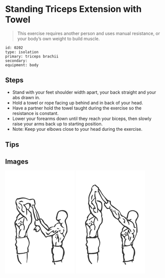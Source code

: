 # Standing Triceps Extension with Towel
> This exercise requires another person and uses manual resistance, or your body’s own weight to build muscle.

``` 
id: 0202 
type: isolation 
primary: triceps brachii 
secondary:  
equipment: body 
``` 

## Steps

 - Stand with your feet shoulder width apart, your back straight and your abs drawn in.
 - Hold a towel or rope facing up behind and in back of your head.
 - Have a partner hold the towel taught during the exercise so the resistance is constant.
 - Lower your forearms down until they reach your biceps, then slowly raise your arms back up to starting position.
 - Note: Keep your elbows close to your head during the exercise.

## Tips


## Images

<svg width="224" height="250pt" viewBox="0 0 168 250" xmlns="http://www.w3.org/2000/svg">
  <g fill="#FFF">
    <path d="M0 0h168v250H0V0m28.61 67.07c-4.02 3.97-4.87 10.57-2.29 15.55 2.12 3.61.19 8.18 2.43 11.73 1.85 2.85 3.53 5.89 6.18 8.1-2.61 2.86-5.16 5.82-7.28 9.07-1.41 1.7-.36 3.87.01 5.75-1.48 1.78-3.07 3.53-4.16 5.6-2.13 3.61-.61 7.96.1 11.76 1.79 4.12 3.03 8.55 1.89 13.05 1.58 4.02 2.03 8.73-.69 12.41.26.52.76 1.58 1.02 2.1-.45 1.2-.88 2.41-1.34 3.62.67 1.7 1.39 3.4 1.75 5.2.88 2.99-1.83 5.32-2.67 7.98.63 2.19 1.98 4.07 3.08 6.05-.24.75-.71 2.26-.95 3.01.85 2.59 2.13 5.18 1.97 7.97.06 1.65-.65 3.39.04 4.98 2.32.73 4.76 1.36 7.21.94 5.78-.85 11.78-1.01 17.22-3.38.16 5.79.58 11.59.28 17.39-.34 2.64-1.12 5.33-.24 7.96 1.65-8.9 3.01-17.94 1.57-26.98l2.52 1.24c1.01-3.73.07-7.53-.51-11.24 1.76-4.41 3.68-9.01 3.22-13.87-.49-3.3-1.78-6.4-2.64-9.6-.35-.37-1.04-1.11-1.39-1.48-2.1-5.01-2.19-10.5-1.57-15.83 1.46-3.79 4.01-7.12 4.75-11.18.7-3.44 4.01-5.36 5.57-8.33 1.53-2.42 1.34-5.41 1.68-8.15.64-4.34-1.59-8.42-1.22-12.75-.44-1.61-.82-3.24-1.15-4.88-2.22-2.1-4.45-4.2-6.45-6.53 2.1-2.4 3.56-5.25 4.04-8.42 1.49 1.45 3.26 2.54 5.19 3.3 1.15 4.91.88 10.04 2.34 14.89 1.45 5.11 2.12 10.61 5.04 15.17-2.88 4.41-4.32 12.21.92 15.5-1.49 2.33-3.27 4.45-5.21 6.42-.08.78-.25 2.32-.34 3.1 1.6-.17 3.2-.34 4.79-.52-.02 1.55-.64 3.95 1.45 4.45 4.7 1.58 8.32-3.1 10.07-6.85 1.11 3.8 2.96 7.44 5.23 10.68 2.52 2.68 4.92 5.46 6.95 8.55-.18.27-.54.82-.71 1.09 1.53-.73 2.93-.76 3.95.7.07-.33.21-.98.28-1.3 3.52-2.56 8.27-1.17 12.16-2.94-.27.37-.81 1.12-1.08 1.49 3.19 6.09-.51 13.12 2.53 19.27-1.32 2.14-.37 4.53.23 6.72-.77.79-1.55 1.59-2.33 2.38-.42 4.32-.6 8.72.88 12.88.37.35 1.1 1.05 1.46 1.4-.41 3.97-.16 7.99.89 11.84.82 2.28-.5 4.35-1.7 6.17.95 1.92 2.39 2.12 4.11.78-.17 2.49.9 4.73 2.16 6.8.74-.71 1.47-1.42 2.2-2.13-1.97-1.07-2.56-3.02-2.68-5.11 5.43.8 10.63-1.01 15.89-2.07.11.79.34 2.35.45 3.13 1.16-.23 2.33-.46 3.51-.66-.65-.18-1.93-.54-2.58-.72 1.04-2.58 1.46-5.72 4.06-7.27-.86-4.74 3.13-8.44 3.03-13.12.78-4.45-1.3-8.51-2.62-12.62-1.32-1.36-2.54-2.83-3.78-4.26 2.04-3.72 1.39-8.03 1.97-12.07 3.8-4.37 4.58-10.32 7.47-15.22 1.44-3.18 4-6.12 3.86-9.79-.05-5.37-.37-10.82-1.79-16.01-1.41-3.11-2.3-6.49-1.81-9.92 1.38-3.75 5.06-6.69 4.8-10.97.14-4.89-2.09-9.97-6.62-12.24-5.1-2.22-11.35-1.75-16.05 1.23-4.26 3.51-4.34 9.49-5.92 14.38-1.02 2.23-.08 4.53.43 6.75a46.81 46.81 0 0 1 7.73 6.39c-3.56-.88-6.18 1.64-8.37 3.99l-1.98.4c-1.03 1.81-2.05 3.63-3.09 5.44-4.44-1.12-8.55 1.09-12.22 3.31-.58-3.09-2.54-5.61-4.62-7.86-2.32-2.13-5.61-3.33-6.67-6.56-1.86-2.24-2.45-6.76-5.92-6.76.25-2.85-3.04-1.6-4.71-1.51-1.55-7.55-4.09-14.95-8.14-21.54-1.87-2.96-3.3-6.17-4.2-9.55.6-1.95 2.31-3.68 1.75-5.86-.6-3.75-.39-8.65-4.29-10.7-4.2-1.63-8.81 1.94-13.01-.14-4.38-1.9-9.05-3.37-13.87-3.28-4.55.25-8.87 2.05-13.45 2.11m.09 135.09c-.49 4.81.77 9.53 2.07 14.12.82 3.67 3.95 6.06 6.18 8.87.67 1.12 2.09.3 3.1.34-3.06-3.77-6.46-7.64-7.35-12.58-1.01-3.17-.91-6.63-1.94-9.74-.52-.25-1.55-.76-2.06-1.01z"/>
    <path d="M29 69.79c5.49.03 10.45-3.08 15.97-2.57 4.61-.1 8.71 2.16 12.97 3.52 3.39 1.08 6.65-1.59 9.99-.99 2.52 2.02 1.64 5.71 2.83 8.43.25 1.2 1.87 4.15-.52 4.01-1.98.45-6.76-.52-6.02 2.74 1.75-.3 3.47-.76 5.19-1.19.83 7.42 5.81 13.36 8.7 20.01 1.78 4.66 3.38 9.43 4.02 14.39-6.3-5.04-3.76-14.81-9.17-20.54.67 3.18 2.14 6.16 2.36 9.45.23 4.39 2.72 8.26 2.81 12.68-4.91-1.12-4.86-6.68-6-10.58-.6-3.79-2.54-7.25-2.82-11.09-.38-3.95-1.78-7.71-2.37-11.63-1.1.17-2.2.33-3.3.48-.62-1.35-1.22-2.7-1.82-4.06.25-.49.77-1.49 1.03-1.98-3.28-2.9-8.55-4.13-12.2-1.2-2.13 1.75-4.71 2.66-7.49 2.16 1.33 3.5 5.26 5.02 6.48 8.53 2.12 5.75.96 11.99 1.8 17.94 2.73-4.16 1.31-9.5 1.25-14.15l2.76 1.64c1.77 3.06 4.83 5.19 6.4 8.34-.02 2.42-1.36 4.96-.13 7.27 1.67 3.32.94 7.13.84 10.69-.05 5.33-6.02 7.89-6.91 12.96-1.23 5.7-5.95 9.99-6.59 15.86-.25 1.52-.29 3.09-.73 4.58-.99 1.81-2.95 3.01-3.42 5.13-5.63 1.18-11.4 1.33-17.12 1.02.23-.93.47-1.87.71-2.81-.27-2.02-.08-4.06.38-6.05-1.31-3.86-.8-7.94-.64-11.92-.75-3.33-3.01-6.39-2.28-10 2.98 2.09 5.15 5.01 7.4 7.81.46 1.48-.07 3.7 2.11 4.05-.01-2.51-.09-5.03-.78-7.46 1.6-1.11 3.08-2.38 4.53-3.68 1.39-.2 2.77-.41 4.16-.64.77 1.6 1.58 3.19 2.14 4.89-.25 2.65-.83 5.26-1.06 7.92.45.03 1.34.09 1.79.13.32-2.67 1.03-5.27 1.33-7.93-1.17-3.58-3.88-6.98-2.98-10.96 1.15-3.89 1.79-7.88 2.12-11.91 3.5 1.96 4.99 5.73 6.14 9.34 2.04-1.99-.16-5.08-.85-7.28-2.94-3.77-6.91-6.56-10.79-9.28-4.03-4.64-8.74-8.89-11.41-14.53-1.33-2.92-.1-6.14-.5-9.16-1.15-2.64-2.24-5.31-2.9-8.13.8-1.44 1.35-3.09 2.59-4.25m4.87 6.18c1.73 1.18 3.43-.91 5.25-.87 1.8.23 3.54.76 5.33 1.06-1.36-1.26-2.76-2.49-4.17-3.69-2.23.8-5.75.69-6.41 3.5m-1.9 1.08c.59 4.04 5.92 3.43 6.93 7.08 1.52 2.84 1.75 6.02.62 9.04-1.21 3.08 1.71 5.25 3.35 7.38.99.08 1.97.15 2.95.23.4-.7.81-1.39 1.21-2.08-1.73-.27-3.9-.24-4.87-2.01-2.08-2.26-.27-5.19-.22-7.78-.26-2.44-1.26-4.71-1.92-7.05-2.55-1.81-5.22-3.45-8.05-4.81m-.8 8.15c-.09 2.57 1.12 4.75 2.67 6.7 1.03-.25 2.05-.5 3.08-.76-2.33-1.28-4.62-3-4.85-5.88-.23-.01-.68-.04-.9-.06m7.09 55.93c-4.67 3.1-5.67 9.04-5.27 14.25-.26 1.71-1.46 3.92.46 5.1 1.8 1.65 4.03-.22 5.82-.94-1.94-.23-4.38.57-5.63-1.43 1.54-5.22 1.38-11.46 5.56-15.47-.23-.38-.71-1.13-.94-1.51z"/>
    <path d="M46.9 83.72c3.2-1.67 6.34-3.77 10.07-3.92 2.74 4.42 2.28 10.48-1.89 13.87-4.28-2.02-4.23-7.56-8.18-9.95zM128.92 101.86c1.35-3.12 5.19-3.71 8.16-4.16 5.27-.03 10.44 3.3 11.83 8.53 2.61 4.98-2.3 9.09-4.29 13.19-1.88 4.86 2.02 8.95 2.62 13.57.75 3.89 1.2 7.86 1.25 11.82-.85 5.13-3.98 9.6-4.52 14.84l-2.31-2.55c-.08-.61-.23-1.82-.31-2.43-.55-.33-1.66-.98-2.22-1.31 1.85-2.92 3.54-6.05 4.1-9.51-.49-1.27-1.66-2.08-2.52-3.08.15 2.79.09 5.59-.09 8.38-1.48.86-2.95 1.73-4.44 2.58-.65-.38-1.94-1.14-2.59-1.51-.1-1.62-.12-3.35-1.5-4.48.61-.32 1.84-.94 2.45-1.26-1.48-2.57-3.62.22-4.8 1.53 2.2.74 3.21 2.71 3.72 4.81.59 2.65 3.66 3.23 5.92 3.58.17 1.5.33 2.99.5 4.49.9.66 1.81 1.33 2.7 2.02-1.76 4.25-4.72 7.78-7.72 11.19-.08.78-.16 1.56-.23 2.34l2.5-.44c-.41 1.85-.85 3.69-1.26 5.55-3.9 2.07-8.25 2.49-12.58 1.91.09-3.15.8-6.21 1.3-9.29-3.97.87-2.69 6.27-3.08 9.23l-2.83.12c-.82-1.79-2.16-3.41-2.29-5.44-.38-3.69-1.93-7.24-1.64-10.99.13-2.48.35-4.96.59-7.43 4.07-2.25 7.14-5.8 11.05-8.25-.01.8-.02 2.4-.02 3.2.91-2.7 2.04-5.31 3.14-7.93-4.79 1.7-7.74 6.18-11.84 8.95-6.02 3.34-13.09 3.48-19.48 5.74-1.04-2.61-2.07-5.37-4.19-7.32-3.83-3.46-6.74-8.01-8.08-13.02-.6-2.44-2.09-4.49-3.49-6.52-3.23.11-6.39-.47-9.23-2.04.09-3.45.27-6.9.09-10.35 1.82.97 3.81 1.26 5.84 1.24.68-.79 1.07-3.02 2.47-1.92 2.6 2.06 2.19 6.06 4.25 8.6 5.38 6.81 11.45 13.09 18.21 18.53 3.18-2.02 6.61-3.57 9.91-5.38-2.82-.25-5.51.65-8.08 1.71 2.51-2.84 5.56-5.11 9.1-6.5l.41 1.58-.04-1.84c1.56.04 3.11.1 4.67.15 1.13-1.94 2.24-3.9 3.22-5.93 1.88-1.08 3.7-2.33 5.83-2.85 2.25.25 4.37 1.17 6.55 1.74-1.1.47-2.21.89-3.32 1.33 1.49 1.86 2.99 3.73 4.42 5.64 2.42 1.4 4.81 2.95 7.53 3.7-2.77-2.12-5.14-4.66-7.37-7.32.06-1.55.51-3.09.38-4.64 1.4-.51 2.78-1.07 4.12-1.72-1.54.05-3.07.28-4.56.64-1.43-.35-3.05-.26-4.29-1.13-.57-1.63-.98-3.31-1.47-4.96 1.15-.95 4.75-2.07 3-3.88-2.8 1.44-6.02 2.73-8.89.66 1.12-5.25 1.5-10.77 3.74-15.71m-3.82 38.6c1.85.34 3.7.65 5.56.96-.12-.37-.36-1.11-.49-1.48-1.4-.36-2.8-.74-4.2-1.09-.22.4-.65 1.21-.87 1.61m-8.34 6.86c.66-.69 1.98-2.08 2.64-2.77-2.6.05-5.46.4-7.36 2.36-2.44 2.45-5.49 4.1-8.17 6.24-.24-.38-.71-1.14-.94-1.51-2.41-.4-3.91-2.35-5.49-3.99 1.11 2.43 1.92 5.14 3.83 7.09 2.95 1.91 7.4-.65 6.96-4.3.67.18 2.01.53 2.68.7l-.95-.74c1.51-1.06 3.01-2.13 4.52-3.18.78 1.04.69 3.51 2.48 3.15 3.47-.24 7.47-2.89 7.09-6.79-2.7.94-4.27 6.35-7.29 3.74m4.75 10.46c1.09-.58 2.16-1.18 3.24-1.79l-.52-.74 2.41-.8c-.46 2.37-.75 4.78-.94 7.19-.88 1.71-1.66 3.47-2.17 5.33 1.72-1.04 2.86-2.67 3.94-4.31 2.61 3.37-1.74 9.25 2.86 11.21-.35-4.19 1.31-8.65-.59-12.6-1.4-3.02-1.64-6.4-2.25-9.63l-.26 3.07c-.64-.69-1.28-1.37-1.91-2.06-1.51 1.52-3 3.11-3.81 5.13m.02 2.44c-.05.45-.14 1.34-.18 1.79 2.81 2.63 3.19-4.73.18-1.79m10.98 7.4c2.78-.89 2.11-4.4 2.83-6.65a15.881 15.881 0 0 0-2.83 6.65zM29.43 119.06c-1.47-5.64 2.91-10.84 7.3-13.83 1.63 2.28 3.96 3.85 6.19 5.48-3.68 2.6-7.96 4.54-11.67 7.24.19.79.4 1.57.63 2.36 3.49-2.75 7.21-5.2 11.14-7.28 1.05-.92 2.33-.8 3.51-.19-2.12 3.08-2.77 6.76-3.12 10.41-.64.33-1.92.99-2.57 1.32-1.59-.81-2.65-2.07-2.7-3.94-.69.89-2.28 1.61-1.51 2.94 1.26 2.06 4.09 2.27 6.14 1.38-.13 1.77-.27 3.53-.42 5.3-1.36-.33-2.72-.67-4.07-1.02.35-.7 1.05-2.12 1.41-2.82-1.06.74-3.71.51-3.27 2.46.37.65 1.12 1.94 1.5 2.58-.7-.13-2.1-.4-2.8-.53l1.52.81c-1.1.87-2.21 1.73-3.31 2.6a35.292 35.292 0 0 0-5.09-4.45l.48-2.92c-.94.19-2.82.56-3.76.75.25-3.45 1.83-6.46 4.47-8.65m.45 10.67c2.5-.7 6.04-1.56 6.09-4.78a59.546 59.546 0 0 0-6.09 4.78z"/>
    <path d="M84.11 118.21c1.06.06 3.19.17 4.26.23 2.24 5.64 6.11 10.57 10.82 14.37 2.67 2.14 4.57 5.01 5.92 8.12l-2 1.06 1.08 1.58c-.97-1-1.92-2.03-2.8-3.12-5.63-3.3-9.39-8.7-13.89-13.25-.5-3.2-1.08-6.53-3.39-8.99zM76.58 134.05c4.5-.62 7.18 3.54 7.63 7.51-.83-.23-2.47-.69-3.29-.92l2.03.88c-1.41 2.6-4.06 3.92-6.33 5.62-.38-2.59-.76-5.17-1.34-7.71-1.42.72-2.83 1.47-4.24 2.21 1.95-2.46 3.92-4.9 5.54-7.59zM48.79 159.97c2-3.34.52-7.78 3.36-10.66.13 2.88.35 5.78-.05 8.65-1.06.73-2.2 1.35-3.31 2.01zM28.83 162.71c7.96 1.52 16.23.38 23.71-2.62 0 .61-.01 1.84-.01 2.46 3.7 4.67 5.56 11.08 4.21 16.96-.75 3.57-3.93 6.56-2.97 10.42.2 2.48 1.52 6.29-1.91 7.13-6.9 1.78-14.26 3.14-21.38 2.27.1-4.84-2-9.72-.69-14.49-1-2.15-2.3-4.14-3.75-6.02 1.01-2.5 3-4.94 2.3-7.79-.26-1.87-1-3.61-1.67-5.35.72-1 1.45-1.98 2.16-2.97zM117.2 182.9c5.37 1.1 11.19 2.16 16.45.02-.17.78-.52 2.33-.7 3.11.39-.24 1.17-.71 1.56-.94 2.63 1.98 5.2 4.49 5.79 7.88.67 5.37-.64 10.71-1.81 15.92-.28 2.43-.74 5.18-2.89 6.71-6.4 2.23-13.06 3.34-19.84 3.09 1.08-.4 2.16-.8 3.25-1.18-.25-1.92-.78-3.78-1.38-5.61-1.12-3.32-.2-6.84.82-10.05-.42-.31-1.27-.92-1.7-1.23-1.85-4.29-2.45-9.8.84-13.57-.12-1.38-.25-2.77-.39-4.15z"/>
  </g>
  <g fill="#333">
    <path d="M28.61 67.07c4.58-.06 8.9-1.86 13.45-2.11 4.82-.09 9.49 1.38 13.87 3.28 4.2 2.08 8.81-1.49 13.01.14 3.9 2.05 3.69 6.95 4.29 10.7.56 2.18-1.15 3.91-1.75 5.86.9 3.38 2.33 6.59 4.2 9.55 4.05 6.59 6.59 13.99 8.14 21.54 1.67-.09 4.96-1.34 4.71 1.51 3.47 0 4.06 4.52 5.92 6.76 1.06 3.23 4.35 4.43 6.67 6.56 2.08 2.25 4.04 4.77 4.62 7.86 3.67-2.22 7.78-4.43 12.22-3.31 1.04-1.81 2.06-3.63 3.09-5.44l1.98-.4c2.19-2.35 4.81-4.87 8.37-3.99a46.81 46.81 0 0 0-7.73-6.39c-.51-2.22-1.45-4.52-.43-6.75 1.58-4.89 1.66-10.87 5.92-14.38 4.7-2.98 10.95-3.45 16.05-1.23 4.53 2.27 6.76 7.35 6.62 12.24.26 4.28-3.42 7.22-4.8 10.97-.49 3.43.4 6.81 1.81 9.92 1.42 5.19 1.74 10.64 1.79 16.01.14 3.67-2.42 6.61-3.86 9.79-2.89 4.9-3.67 10.85-7.47 15.22-.58 4.04.07 8.35-1.97 12.07 1.24 1.43 2.46 2.9 3.78 4.26 1.32 4.11 3.4 8.17 2.62 12.62.1 4.68-3.89 8.38-3.03 13.12-2.6 1.55-3.02 4.69-4.06 7.27.65.18 1.93.54 2.58.72-1.18.2-2.35.43-3.51.66-.11-.78-.34-2.34-.45-3.13-5.26 1.06-10.46 2.87-15.89 2.07.12 2.09.71 4.04 2.68 5.11-.73.71-1.46 1.42-2.2 2.13-1.26-2.07-2.33-4.31-2.16-6.8-1.72 1.34-3.16 1.14-4.11-.78 1.2-1.82 2.52-3.89 1.7-6.17-1.05-3.85-1.3-7.87-.89-11.84-.36-.35-1.09-1.05-1.46-1.4-1.48-4.16-1.3-8.56-.88-12.88.78-.79 1.56-1.59 2.33-2.38-.6-2.19-1.55-4.58-.23-6.72-3.04-6.15.66-13.18-2.53-19.27.27-.37.81-1.12 1.08-1.49-3.89 1.77-8.64.38-12.16 2.94-.07.32-.21.97-.28 1.3-1.02-1.46-2.42-1.43-3.95-.7.17-.27.53-.82.71-1.09-2.03-3.09-4.43-5.87-6.95-8.55-2.27-3.24-4.12-6.88-5.23-10.68-1.75 3.75-5.37 8.43-10.07 6.85-2.09-.5-1.47-2.9-1.45-4.45-1.59.18-3.19.35-4.79.52.09-.78.26-2.32.34-3.1 1.94-1.97 3.72-4.09 5.21-6.42-5.24-3.29-3.8-11.09-.92-15.5-2.92-4.56-3.59-10.06-5.04-15.17-1.46-4.85-1.19-9.98-2.34-14.89-1.93-.76-3.7-1.85-5.19-3.3-.48 3.17-1.94 6.02-4.04 8.42 2 2.33 4.23 4.43 6.45 6.53.33 1.64.71 3.27 1.15 4.88-.37 4.33 1.86 8.41 1.22 12.75-.34 2.74-.15 5.73-1.68 8.15-1.56 2.97-4.87 4.89-5.57 8.33-.74 4.06-3.29 7.39-4.75 11.18-.62 5.33-.53 10.82 1.57 15.83.35.37 1.04 1.11 1.39 1.48.86 3.2 2.15 6.3 2.64 9.6.46 4.86-1.46 9.46-3.22 13.87.58 3.71 1.52 7.51.51 11.24l-2.52-1.24c1.44 9.04.08 18.08-1.57 26.98-.88-2.63-.1-5.32.24-7.96.3-5.8-.12-11.6-.28-17.39-5.44 2.37-11.44 2.53-17.22 3.38-2.45.42-4.89-.21-7.21-.94-.69-1.59.02-3.33-.04-4.98.16-2.79-1.12-5.38-1.97-7.97.24-.75.71-2.26.95-3.01-1.1-1.98-2.45-3.86-3.08-6.05.84-2.66 3.55-4.99 2.67-7.98-.36-1.8-1.08-3.5-1.75-5.2.46-1.21.89-2.42 1.34-3.62-.26-.52-.76-1.58-1.02-2.1 2.72-3.68 2.27-8.39.69-12.41 1.14-4.5-.1-8.93-1.89-13.05-.71-3.8-2.23-8.15-.1-11.76 1.09-2.07 2.68-3.82 4.16-5.6-.37-1.88-1.42-4.05-.01-5.75 2.12-3.25 4.67-6.21 7.28-9.07-2.65-2.21-4.33-5.25-6.18-8.1-2.24-3.55-.31-8.12-2.43-11.73-2.58-4.98-1.73-11.58 2.29-15.55m.39 2.72c-1.24 1.16-1.79 2.81-2.59 4.25.66 2.82 1.75 5.49 2.9 8.13.4 3.02-.83 6.24.5 9.16 2.67 5.64 7.38 9.89 11.41 14.53 3.88 2.72 7.85 5.51 10.79 9.28.69 2.2 2.89 5.29.85 7.28-1.15-3.61-2.64-7.38-6.14-9.34-.33 4.03-.97 8.02-2.12 11.91-.9 3.98 1.81 7.38 2.98 10.96-.3 2.66-1.01 5.26-1.33 7.93-.45-.04-1.34-.1-1.79-.13.23-2.66.81-5.27 1.06-7.92-.56-1.7-1.37-3.29-2.14-4.89-1.39.23-2.77.44-4.16.64-1.45 1.3-2.93 2.57-4.53 3.68.69 2.43.77 4.95.78 7.46-2.18-.35-1.65-2.57-2.11-4.05-2.25-2.8-4.42-5.72-7.4-7.81-.73 3.61 1.53 6.67 2.28 10-.16 3.98-.67 8.06.64 11.92-.46 1.99-.65 4.03-.38 6.05-.24.94-.48 1.88-.71 2.81 5.72.31 11.49.16 17.12-1.02.47-2.12 2.43-3.32 3.42-5.13.44-1.49.48-3.06.73-4.58.64-5.87 5.36-10.16 6.59-15.86.89-5.07 6.86-7.63 6.91-12.96.1-3.56.83-7.37-.84-10.69-1.23-2.31.11-4.85.13-7.27-1.57-3.15-4.63-5.28-6.4-8.34l-2.76-1.64c.06 4.65 1.48 9.99-1.25 14.15-.84-5.95.32-12.19-1.8-17.94-1.22-3.51-5.15-5.03-6.48-8.53 2.78.5 5.36-.41 7.49-2.16 3.65-2.93 8.92-1.7 12.2 1.2-.26.49-.78 1.49-1.03 1.98.6 1.36 1.2 2.71 1.82 4.06 1.1-.15 2.2-.31 3.3-.48.59 3.92 1.99 7.68 2.37 11.63.28 3.84 2.22 7.3 2.82 11.09 1.14 3.9 1.09 9.46 6 10.58-.09-4.42-2.58-8.29-2.81-12.68-.22-3.29-1.69-6.27-2.36-9.45 5.41 5.73 2.87 15.5 9.17 20.54-.64-4.96-2.24-9.73-4.02-14.39-2.89-6.65-7.87-12.59-8.7-20.01-1.72.43-3.44.89-5.19 1.19-.74-3.26 4.04-2.29 6.02-2.74 2.39.14.77-2.81.52-4.01-1.19-2.72-.31-6.41-2.83-8.43-3.34-.6-6.6 2.07-9.99.99-4.26-1.36-8.36-3.62-12.97-3.52-5.52-.51-10.48 2.6-15.97 2.57m17.9 13.93c3.95 2.39 3.9 7.93 8.18 9.95 4.17-3.39 4.63-9.45 1.89-13.87-3.73.15-6.87 2.25-10.07 3.92m82.02 18.14c-2.24 4.94-2.62 10.46-3.74 15.71 2.87 2.07 6.09.78 8.89-.66 1.75 1.81-1.85 2.93-3 3.88.49 1.65.9 3.33 1.47 4.96 1.24.87 2.86.78 4.29 1.13 1.49-.36 3.02-.59 4.56-.64-1.34.65-2.72 1.21-4.12 1.72.13 1.55-.32 3.09-.38 4.64 2.23 2.66 4.6 5.2 7.37 7.32-2.72-.75-5.11-2.3-7.53-3.7-1.43-1.91-2.93-3.78-4.42-5.64 1.11-.44 2.22-.86 3.32-1.33-2.18-.57-4.3-1.49-6.55-1.74-2.13.52-3.95 1.77-5.83 2.85-.98 2.03-2.09 3.99-3.22 5.93-1.56-.05-3.11-.11-4.67-.15l.04 1.84-.41-1.58c-3.54 1.39-6.59 3.66-9.1 6.5 2.57-1.06 5.26-1.96 8.08-1.71-3.3 1.81-6.73 3.36-9.91 5.38-6.76-5.44-12.83-11.72-18.21-18.53-2.06-2.54-1.65-6.54-4.25-8.6-1.4-1.1-1.79 1.13-2.47 1.92-2.03.02-4.02-.27-5.84-1.24.18 3.45 0 6.9-.09 10.35 2.84 1.57 6 2.15 9.23 2.04 1.4 2.03 2.89 4.08 3.49 6.52 1.34 5.01 4.25 9.56 8.08 13.02 2.12 1.95 3.15 4.71 4.19 7.32 6.39-2.26 13.46-2.4 19.48-5.74 4.1-2.77 7.05-7.25 11.84-8.95-1.1 2.62-2.23 5.23-3.14 7.93 0-.8.01-2.4.02-3.2-3.91 2.45-6.98 6-11.05 8.25-.24 2.47-.46 4.95-.59 7.43-.29 3.75 1.26 7.3 1.64 10.99.13 2.03 1.47 3.65 2.29 5.44l2.83-.12c.39-2.96-.89-8.36 3.08-9.23-.5 3.08-1.21 6.14-1.3 9.29 4.33.58 8.68.16 12.58-1.91.41-1.86.85-3.7 1.26-5.55l-2.5.44c.07-.78.15-1.56.23-2.34 3-3.41 5.96-6.94 7.72-11.19-.89-.69-1.8-1.36-2.7-2.02-.17-1.5-.33-2.99-.5-4.49-2.26-.35-5.33-.93-5.92-3.58-.51-2.1-1.52-4.07-3.72-4.81 1.18-1.31 3.32-4.1 4.8-1.53-.61.32-1.84.94-2.45 1.26 1.38 1.13 1.4 2.86 1.5 4.48.65.37 1.94 1.13 2.59 1.51 1.49-.85 2.96-1.72 4.44-2.58.18-2.79.24-5.59.09-8.38.86 1 2.03 1.81 2.52 3.08-.56 3.46-2.25 6.59-4.1 9.51.56.33 1.67.98 2.22 1.31.08.61.23 1.82.31 2.43l2.31 2.55c.54-5.24 3.67-9.71 4.52-14.84-.05-3.96-.5-7.93-1.25-11.82-.6-4.62-4.5-8.71-2.62-13.57 1.99-4.1 6.9-8.21 4.29-13.19-1.39-5.23-6.56-8.56-11.83-8.53-2.97.45-6.81 1.04-8.16 4.16m-99.49 17.2c-2.64 2.19-4.22 5.2-4.47 8.65.94-.19 2.82-.56 3.76-.75l-.48 2.92c1.83 1.32 3.54 2.8 5.09 4.45 1.1-.87 2.21-1.73 3.31-2.6l-1.52-.81c.7.13 2.1.4 2.8.53-.38-.64-1.13-1.93-1.5-2.58-.44-1.95 2.21-1.72 3.27-2.46-.36.7-1.06 2.12-1.41 2.82 1.35.35 2.71.69 4.07 1.02.15-1.77.29-3.53.42-5.3-2.05.89-4.88.68-6.14-1.38-.77-1.33.82-2.05 1.51-2.94.05 1.87 1.11 3.13 2.7 3.94.65-.33 1.93-.99 2.57-1.32.35-3.65 1-7.33 3.12-10.41-1.18-.61-2.46-.73-3.51.19a73.798 73.798 0 0 0-11.14 7.28c-.23-.79-.44-1.57-.63-2.36 3.71-2.7 7.99-4.64 11.67-7.24-2.23-1.63-4.56-3.2-6.19-5.48-4.39 2.99-8.77 8.19-7.3 13.83m54.68-.85c2.31 2.46 2.89 5.79 3.39 8.99 4.5 4.55 8.26 9.95 13.89 13.25.88 1.09 1.83 2.12 2.8 3.12l-1.08-1.58 2-1.06c-1.35-3.11-3.25-5.98-5.92-8.12-4.71-3.8-8.58-8.73-10.82-14.37-1.07-.06-3.2-.17-4.26-.23m-7.53 15.84c-1.62 2.69-3.59 5.13-5.54 7.59 1.41-.74 2.82-1.49 4.24-2.21.58 2.54.96 5.12 1.34 7.71 2.27-1.7 4.92-3.02 6.33-5.62l-2.03-.88c.82.23 2.46.69 3.29.92-.45-3.97-3.13-8.13-7.63-7.51m-27.79 25.92c1.11-.66 2.25-1.28 3.31-2.01.4-2.87.18-5.77.05-8.65-2.84 2.88-1.36 7.32-3.36 10.66m-19.96 2.74c-.71.99-1.44 1.97-2.16 2.97.67 1.74 1.41 3.48 1.67 5.35.7 2.85-1.29 5.29-2.3 7.79 1.45 1.88 2.75 3.87 3.75 6.02-1.31 4.77.79 9.65.69 14.49 7.12.87 14.48-.49 21.38-2.27 3.43-.84 2.11-4.65 1.91-7.13-.96-3.86 2.22-6.85 2.97-10.42 1.35-5.88-.51-12.29-4.21-16.96 0-.62.01-1.85.01-2.46-7.48 3-15.75 4.14-23.71 2.62m88.37 20.19c.14 1.38.27 2.77.39 4.15-3.29 3.77-2.69 9.28-.84 13.57.43.31 1.28.92 1.7 1.23-1.02 3.21-1.94 6.73-.82 10.05.6 1.83 1.13 3.69 1.38 5.61-1.09.38-2.17.78-3.25 1.18 6.78.25 13.44-.86 19.84-3.09 2.15-1.53 2.61-4.28 2.89-6.71 1.17-5.21 2.48-10.55 1.81-15.92-.59-3.39-3.16-5.9-5.79-7.88-.39.23-1.17.7-1.56.94.18-.78.53-2.33.7-3.11-5.26 2.14-11.08 1.08-16.45-.02z"/>
    <path d="M33.87 75.97c.66-2.81 4.18-2.7 6.41-3.5 1.41 1.2 2.81 2.43 4.17 3.69-1.79-.3-3.53-.83-5.33-1.06-1.82-.04-3.52 2.05-5.25.87zM31.97 77.05c2.83 1.36 5.5 3 8.05 4.81.66 2.34 1.66 4.61 1.92 7.05-.05 2.59-1.86 5.52.22 7.78.97 1.77 3.14 1.74 4.87 2.01-.4.69-.81 1.38-1.21 2.08-.98-.08-1.96-.15-2.95-.23-1.64-2.13-4.56-4.3-3.35-7.38 1.13-3.02.9-6.2-.62-9.04-1.01-3.65-6.34-3.04-6.93-7.08zM31.17 85.2c.22.02.67.05.9.06.23 2.88 2.52 4.6 4.85 5.88-1.03.26-2.05.51-3.08.76-1.55-1.95-2.76-4.13-2.67-6.7zM29.88 129.73c1.93-1.73 3.96-3.32 6.09-4.78-.05 3.22-3.59 4.08-6.09 4.78zM125.1 140.46c.22-.4.65-1.21.87-1.61 1.4.35 2.8.73 4.2 1.09.13.37.37 1.11.49 1.48-1.86-.31-3.71-.62-5.56-.96zM38.26 141.13c.23.38.71 1.13.94 1.51-4.18 4.01-4.02 10.25-5.56 15.47 1.25 2 3.69 1.2 5.63 1.43-1.79.72-4.02 2.59-5.82.94-1.92-1.18-.72-3.39-.46-5.1-.4-5.21.6-11.15 5.27-14.25zM116.76 147.32c3.02 2.61 4.59-2.8 7.29-3.74.38 3.9-3.62 6.55-7.09 6.79-1.79.36-1.7-2.11-2.48-3.15-1.51 1.05-3.01 2.12-4.52 3.18l.95.74c-.67-.17-2.01-.52-2.68-.7.44 3.65-4.01 6.21-6.96 4.3-1.91-1.95-2.72-4.66-3.83-7.09 1.58 1.64 3.08 3.59 5.49 3.99.23.37.7 1.13.94 1.51 2.68-2.14 5.73-3.79 8.17-6.24 1.9-1.96 4.76-2.31 7.36-2.36-.66.69-1.98 2.08-2.64 2.77zM121.51 157.78c.81-2.02 2.3-3.61 3.81-5.13.63.69 1.27 1.37 1.91 2.06l.26-3.07c.61 3.23.85 6.61 2.25 9.63 1.9 3.95.24 8.41.59 12.6-4.6-1.96-.25-7.84-2.86-11.21-1.08 1.64-2.22 3.27-3.94 4.31.51-1.86 1.29-3.62 2.17-5.33.19-2.41.48-4.82.94-7.19l-2.41.8.52.74c-1.08.61-2.15 1.21-3.24 1.79z"/>
    <path d="M121.53 160.22c3.01-2.94 2.63 4.42-.18 1.79.04-.45.13-1.34.18-1.79zM132.51 167.62c.42-2.42 1.39-4.67 2.83-6.65-.72 2.25-.05 5.76-2.83 6.65zM28.7 202.16c.51.25 1.54.76 2.06 1.01 1.03 3.11.93 6.57 1.94 9.74.89 4.94 4.29 8.81 7.35 12.58-1.01-.04-2.43.78-3.1-.34-2.23-2.81-5.36-5.2-6.18-8.87-1.3-4.59-2.56-9.31-2.07-14.12z"/>
  </g>
</svg>

<svg width="224" height="250pt" viewBox="0 0 168 250" xmlns="http://www.w3.org/2000/svg">
  <g fill="#FFF">
    <path d="M0 0h168v250H0V0m41.68 35.7c-1.45 1.57-2.37 3.56-3.41 5.41-1.54 2.25-.04 5.21-1.61 7.44-3.25 6.67-6.83 13.82-5.95 21.47.44 3.52-.91 6.9-.97 10.4 2.63 3.41 1.54 7.82 2.59 11.72.61 3.57 2.68 6.79 2.49 10.49-2.72 2.93-5.36 6.01-7.47 9.42-1.12 1.62.05 3.49.39 5.14-1.36 1.63-2.83 3.21-3.89 5.07-3.12 5.11-.31 11.29 1.31 16.48 1.48 3.29.66 6.86.74 10.3 1.17 3.07 1.35 6.53-.24 9.5-2.05 5.04.06 10.34.71 15.45-1.04 1.56-2.17 3.11-2.78 4.92.46 2.26 2.03 4.1 3.08 6.12-.25.76-.74 2.28-.99 3.04 1.66 3.85 2.81 8.08 1.44 12.22l2.36 1.48c-2.18 4.7.23 9.75 1.29 14.42.67 3.79 4.06 6.01 6.16 8.97.64 1.28 2.02.43 2.97.11-2.33-2.51-4.29-5.39-5.99-8.35-1.87-4.7-2.2-9.82-2.49-14.82 6.74-.22 13.56-.23 20.14-1.87-.07 2.31.46 4.55 1.15 6.74.1 3.05-.5 6.08-.44 9.14.11 2.47-1.46 5.11.11 7.39-.16-2.7.81-5.15 1.84-7.58.68-6.3.17-12.62-.38-18.91.6.27 1.8.8 2.4 1.07 1.89-4.7-2.01-9.71.64-14.21 1.49-3.45 2.34-7.2 2.05-10.96-.43-3.25-1.88-6.25-2.57-9.44-.41-.38-1.24-1.13-1.65-1.5-.15-5.31-1.59-10.55-1.21-15.88.97-3.55 3.69-6.39 4.32-10.07.51-4.91 5.92-7.18 6.91-11.91.61-4.14 1.54-8.81-1.43-12.32 1.58-4.34-.15-8.55-1.37-12.65 3.09-6.78 2.74-14.38 1.54-21.56-1.7-2.92-4.91-4.99-8.3-5.3-1.92-.48-4.25-.7-5.48 1.17 3.97.35 7.44 2.25 10.82 4.19 2.15 4.49 1.82 9.61.93 14.36-.66 1.35-1.28 2.72-1.89 4.1-2.43-1.19-4.34-3.24-5.77-5.49-1.05-4.56-1.32-9.45-3.96-13.47-2.79-3.7 0-8.42-1.59-12.45-1.29-3.54-.95-7.37-1.12-11.06l-1.24.8c-.82 3.87-1.58 8.49.82 11.95-.57-.06-1.7-.16-2.27-.22-1.19 3.91-5.26 5.46-7.21 8.83.01 1.93.38 3.83.64 5.73 3.94 1.25 6.27 5.02 7.61 8.7l-3 .04c-1.49 4.14-.41 8.53 2.26 11.88 1.77.35 3.55.65 5.33.96-.2-.6-.59-1.79-.79-2.38-3.98.24-7.14-4.44-4.93-7.92 1.52 1.34 2.79 1.31 3.81-.1-1.46-6.11-5.62-10.83-9.28-15.7 1.12-1.6 2.22-3.24 3.72-4.52 1.03-1.04 2.76-2.09 1.98-3.9l2.77.03c-.6 3.59-1.39 7.65.7 10.93 2.54 3.95 3 8.69 3.85 13.19.74 3.41-.57 6.87.19 10.28 3-1.25.87-5.69 1.66-8.19 2.31 3.09 5.36 5.59 7.33 8.91 1.44 2.48.32 5.35.41 8.01 2.07 3.4 1.12 7.45 1.1 11.19.06 4.97-5.33 7.42-6.59 11.88-.96 3.94-2.85 7.56-5 10.97-1.83 2.97-2.01 6.53-2.43 9.9-1.62 4.23-6.71 6.93-11.13 5.8l.26-1.28c-2.44.93-3.67-1.35-5.45-2.43-.01 1.54.52 2.89 1.58 4.03-2.07-.13-4.15-.19-6.23-.2 1.5-1.96.44-4.45 1.03-6.68.46-2.06-.62-4.05-.62-6.11-.05-3 .44-6.13-.96-8.93-.69-2.62-3.06-5.65-.8-8.11 1.26 1.06 2.5 2.14 3.72 3.25 1.01 1.69 2.28 3.22 3.61 4.67.02 1.57-.22 3.41 1.87 3.74-.17-2.47.4-5.19-.96-7.41 1.87-.85 3.33-2.27 4.72-3.74 1.45.09 2.85-.15 4.19-.71.8 1.66 1.67 3.3 2.22 5.06-.32 2.64-1.02 5.22-1.1 7.89.46.03 1.39.07 1.85.1-.05-2.86 1.26-5.58 1.18-8.4-1.15-2.29-2.49-4.53-2.9-7.1-.75-2.62.51-5.16 1.01-7.69.35-1.42.5-3.11 1.83-4-.34-1-.79-2.78.9-2.66 2.24 2.03 3.12 4.97 4.28 7.66.35.12 1.04.37 1.38.5-.83-3.47-1.21-7.63-4.57-9.66-3.01-3.33-7.2-5.44-9.56-9.35-2.45-3.07-3.06-7.14-5.55-10.19-.4-2.19-.02-4.45-.07-6.67 1.98 2.14 3.27 6.26 6.47 6.45-.92-3.55-4.16-5.69-5.64-8.94-3.46-2.51-3.74-7.05-2.08-10.69-2.05-9.72 3.12-18.59 7.3-26.96-.8-2.1-1.7-4.87.16-6.71 1.65-1.25 3.27-2.55 4.71-4.04 3.41 1.89 6.36 4.5 8.8 7.53-.68 2.71-.38 5.5-.11 8.24-2.51-.09-4.93-.73-6.95-2.26-1.65 1.38-1.58 3.32-.96 5.24 1.02-.87 2.04-1.74 3.07-2.61 1.9.05 3.8.01 5.7-.13 1.2 4.6 4.11 8.43 5.96 12.76 2.35 5.17 6.17 9.4 10.39 13.12-3.77-.32-2.57 4.04-2.68 6.41 1.4 2.4 3.42 4.34 5.3 6.36l-1.48.03c1.67.3 2.73 1.62 3.86 2.75 1.88-.6 3.82-.99 5.81-1.01.35 3.45 3.2 5.75 4.49 8.8 2.08 3.71 2.81 8.1 5.57 11.42 2.3 2.9 5.79 4.35 8.95 6.08 3.03 1.49 2.99 5.49 5.68 7.33 3.51 2.81 5.89 6.93 10.03 8.94-1.76 2.19-3.61 4.33-4.94 6.82-.48 1.53.36 3.1.02 4.65-1.66 2.48-4.15 4.96-3.61 8.22-.03 3.96.3 8.15 3.09 11.25-.89 3.21.19 6.37 1.56 9.25-.32 2.03-.76 4.06-1.75 5.88l.9 2.19c-.28.59-.83 1.76-1.11 2.35 2.66 5.02-.38 10.92 2.2 16.07.38.25 1.12.76 1.49 1.01-1.2 5.34 1.12 10.5.9 15.78-.47.56-1.41 1.67-1.88 2.23.93 2.15 2.4 2.57 4.28.89-.41 2.51.74 4.74 2.06 6.76.59-.46 1.76-1.37 2.34-1.83-2.04-1.08-2.88-3.02-2.67-5.3 5.41.95 10.52-1.15 15.78-1.97.11.75.32 2.24.43 2.98 1.12-.04 2.23-.26 3.28-.66l-2.72-.76c.68-1.67 2.34-2.02 3.94-2.25.48-1.8-.07-3.47-1.15-4.91-.2.83-.61 2.51-.81 3.34.07-.8.22-2.41.29-3.21-2.64 3.16-6.71 3.44-10.38 4.49-3.88 1.49-8.1.57-12.13 1.04.69-.28 2.07-.83 2.76-1.1.36-3.36-2.2-6.19-1.66-9.58-.37-2.59 2.62-5.72-.32-7.52-1.66-4.2-4.54-11.1.43-13.96-1.49-.44-2.97-.9-4.43-1.41 1.26-2.41 3.98-1.68 6.18-1.8 5.08.05 10.12-1.21 14.78-3.16.12 1.58 1.16 2.76 2.11 3.94-.14.67-.28 1.35-.42 2.03 4.13 2.25 5.66 7.39 4.93 11.83-.02 4.95-2.19 9.56-2.31 14.49.69.33 2.08 1 2.77 1.33.14-1.83-.83-3.94.24-5.62 4.83-7.92 2.92-18.9-3.81-25.09.96-2.91 1.13-5.96 1.26-8.99.07-3.62 3.42-5.82 4.29-9.16 1.33-4.83 4.55-9.01 4.96-14.09.34-.41 1.03-1.21 1.37-1.61.48-6.44-.4-12.84-1.19-19.21-.45-2.45-2.33-4.51-2.12-7.09 1.78-3.71 3.8-7.29 5.6-10.99 1.37-5.12-.76-11.12-5.6-13.6-4.92-3.99-12.36-3.47-17.27.22-4.19 4.14-3.75 10.54-5.95 15.67.89.88 1.76 1.78 2.64 2.66 1.36-5.61 1.32-11.93 4.78-16.81 3.69-2.53 8.71-3.16 12.75-1.03 4.13 1.55 5.95 6.02 6.92 9.98-.1 3.83-2.97 6.63-4.88 9.69-.64 2.1-.73 4.32-1.06 6.48 4.05 7.35 2.75 15.89 2.94 23.91-.7 4.7-2.58 9.17-4.69 13.4-.61-.56-1.21-1.13-1.8-1.7 2.26-1.49 1.22-3.98 1.02-6.13-.53-.33-1.6-.99-2.14-1.33 1.31-2.11 2.47-4.3 3.58-6.52-.4-2.45-1.64-5.06-4.25-5.73 1.18 2.56 2.28 5.19 2.23 8.07-1.79 1.15-3.6 2.43-5.8 2.54.92 1.53 1.92 3.21 4.08 2.51-.23 3.04-.54 6.07-.94 9.08 1.32-.25 2.64-.5 3.97-.74-1.54 3.65-5.4 6.2-5.62 10.38.51 1.99.87 5.32-1.84 5.8.51-2.04 1.01-4.08 1.34-6.16-3.12.4-2.81 4.07-3.44 6.34-4.13 1.69-10.72 3.84-13.82-.54 1.38-4.4.91-9.57 4.47-13.04-1.35-.16-2.74-.4-3.8-1.32.09-1.85-.7-4.28 1.25-5.5 1.21-1.66 3.37-1.68 5.17-2.23.74 1.79 2.34 3.52 1.63 5.59-.1 1.74-1.65 5.18 1.33 5.16.19-2.33.63-4.62.92-6.93-1.96-3.72-4.01-7.85-2.16-12.11 1.11 1.31 2.02 5.65 4.3 3.63-2.21-3.07-1.71-7.51-4.71-9.95-.95 2.53-1.12 5.23-1.61 7.87-1.44 1.77-4.59.71-3.9-1.79-1.06.37-1.75 1.1-2.09 2.19 1.08 1.76 3.37 2.35 5.26 1.61.04 1.17.09 2.33.15 3.5-.71 0-2.11-.01-2.82-.01.12-.67.36-2.01.47-2.68-2.57.23-3.35 2.37-1.66 4.18-1.08.74-2.09 1.58-3.06 2.46-1.73-1.81-5.63-2.83-4.07-6.03-.78.17-2.34.52-3.12.69.18-2.67 1.37-4.96 3.29-6.79-.92-4.36 1.83-8.41 5.02-11.16 1.9 1.48 3.96 2.74 6.09 3.87-3.49 1.63-6.51 4.03-9.74 6.09.09.52.26 1.56.34 2.09 1.08-.02 1.74-.97 2.55-1.54 2.45-2.22 5.5-3.56 8.19-5.44 3.62 1.3 5.96 4.32 6.74 8.06.36-.14 1.09-.42 1.46-.56-.58-2.58-1.13-5.55-3.48-7.14-3.82-3.25-7.9-6.6-12.74-8.12-6.28-3.79-10.34-10.03-14.88-15.59.63-.16 1.89-.47 2.52-.63-.11-.73-.32-2.19-.42-2.92 1.25.75 2.66 1.57 4.18 1.7-1.08-1.05-2.17-2.08-3.27-3.1-.28-2.31-.7-4.6-1.28-6.85.71.04 2.15.13 2.87.18.79 3.74 4.23 6.03 7.95 6 2.22 2.19 4.24 4.6 6.76 6.48 1.19 3.19 2.98 6.07 4.9 8.86.22 1.6.07 3.63 2.07 4.09-.21-3.68-.41-7.67-3.72-9.98 4.39.76 8.89 2.5 11.66 6.18 2.27 2.71 2.53 6.38 2.75 9.75 1.76.79 4.51 3.03 5.21-.16-1.08-.28-2.14-.55-3.21-.82.41-7.06-4.6-13.97-11.45-15.71 1.65-.52 4.51-1.57 3.34-3.83-2.03.93-4.04 2.6-6.43 2.07-1.81-.49-3.36-1.61-5.11-2.24l.84-.85c-3.91-4.2-9.91-5.59-13.68-9.82-1.4-3.79-3.31-7.52-6.49-10.14-5.45-4.25-10.65-8.83-16.4-12.7-2.9-2.44-2.04-6.59-2.49-9.92-3.99-.98-8.71-1.92-10.65-6-5.48-5.04-9.83-11.21-13.25-17.81-.99-2.03-2.56-3.68-4.14-5.26-.16-.95-.31-1.89-.46-2.84-2.93-2.55-5.77-5.27-8.83-7.64-1.91.47-3.82 1.14-5.49 2.19M37.7 70.98c1.55-1.52 1.32-3.87 1.84-5.82.4-2.54 1.53-4.86 2.5-7.21-5.14 1.71-5.05 8.61-4.34 13.03m75.06 44.13c2.08 2.08 4.19 4.19 5.35 6.95-.47.28-1.4.83-1.87 1.1-2.27 2.36 2.37 3.7 3.9 4.71a75.8 75.8 0 0 1-1.45-2.84c2.46-4.24-1.27-9.65-5.93-9.92M32.89 155.9l1.42-.51c.95-3.39 1.07-7.09 2.8-10.22.62-1.21 2.59-2.11 1.69-3.66-5.76 1.84-5.91 9.38-5.91 14.39m82-.09c1.92-.99 4.53-1.7 4.92-4.2-1.95.83-4.39 1.93-4.92 4.2m18.44 3.66c-2.38 2.7-2.75 6.49-3.58 9.85.29.34.86 1.03 1.15 1.38 1.7-3.1 2.21-6.65 3.43-9.93-.25-.32-.75-.97-1-1.3z"/>
    <path d="M54.77 46.86c3.68.61 4.79 4.8 6.77 7.46 1.91 4.27 5.67 7.19 8.19 11.05 2.6 3.35 4.24 7.36 7.2 10.45-.93.69-1.87 1.37-2.8 2.06-1.96-3.4-5.74-5.07-7.9-8.31-2.96-3.58-4.31-8.09-6.57-12.09-1.93-3.41-2.52-7.42-4.89-10.62z"/>
    <path d="M78.95 73.56l2.91 1.47c.31 1.89.43 3.84 1.07 5.66 2.87 5.77 8.93 8.71 13.83 12.49 4.65 3.04 10.32 6.11 11.14 12.25l-3.36-.51c.02-1.98-1.11-3.59-2.32-5.04-.92 4.67 2.75 9.12 1.56 13.89-.56 1.23-1.85 1.76-2.89 2.49-1.94-1.51-4.04-2.87-5.74-4.67-4.95-5.67-5.56-13.98-11.41-19.03-.65-2.38.87-6.03-1.9-7.3-.13 1.48-.23 2.96-.3 4.45-1.74.78-3.62.37-5.44.2-2.04-2.13-3.47-4.72-5.13-7.14-1.33-1.44-.19-3.53.74-4.85.65 4.74 4.87 1.17 6.67-.54.18-1.28.37-2.55.57-3.82m6.91 19.34c-.14 1.06 1.9 2.77 2.35 1.2.21-1.14-1.88-2.81-2.35-1.2m8.67 8.81c2.14 2.06 2.98 6.09 6.47 6.15-1.28-2.06-2.9-3.86-4.25-5.86-1.25-1.97-1.28-4.32-1.83-6.51-2.33 1.59-.82 4.08-.39 6.22m-5.74-5.42c-.3 1.42 1.79 3.21 3.18 2.53.68-1.57-1.85-2.93-3.18-2.53zM32.74 107.77c1.13-1.57 2.36-3.3 4.4-3.66 1.42 2.53 3.7 4.34 5.64 6.43.18 1.36-1.55 1.33-2.37 1.91-3.32 1.24-5.88 3.8-9.02 5.37.15.85-.27 2.2 1.01 2.2 3.78-3.28 8.17-5.73 12.6-8.01 1.9.19.62 2.32.29 3.27-1.35 2.44-1.32 5.29-1.97 7.94-1.66 2.29-6.07.51-4.89-2.42-.79.56-2.3.9-1.95 2.19.67 2.56 4.07 2.83 6.2 2.1-.03 1.56-.05 3.13-.08 4.69-1.5.13-3 .1-4.36-.62l1.45-2.53c-2.69-.43-4.63 2.46-2.05 4.22-.47.17-1.43.51-1.9.68-.23 1.1-1.29 3.14-2.68 2.42-1.55-1.41-3.06-2.88-4.86-3.99l.52-2.99c-.92.2-2.76.58-3.68.78.05-3.48 1.67-6.5 4.4-8.59-1.39-4.23 1.25-7.92 3.3-11.39m-2.69 21.44c2.36.47 6.17-1.47 5.65-4.17-1.77 1.53-3.72 2.84-5.65 4.17zM49.19 159.26c1.44-3.53.79-7.5 2.42-10.98.08 3.18-.15 6.38.22 9.56-.91.43-1.79.9-2.64 1.42zM111.08 156.76c3.37 2.02 6.57 5.16 7.22 9.18.57-.06 1.7-.17 2.26-.23-4.27 3.36-2.04 8.97-3.48 13.42.23.45.69 1.36.91 1.81-1.31.19-2.62.38-3.93.58 1.2-5.68-1.21-11.16-.22-16.8-.95-2.64-3.34-4.89-2.76-7.96zM46.99 163.62c2.08-.59 3.79-2.02 5.63-3.1-.02.54-.08 1.61-.11 2.15 3.87 4.46 5.53 10.98 4.27 16.76-.5 2.74-2.4 4.94-3.13 7.59-.08 2.67.52 5.3.65 7.96-2.79 2.75-7.02 3.32-10.76 3.8-4.45.45-8.96.93-13.4.02.88-4.64-1.99-9.3-.33-13.79-.9-2.27-2.27-4.3-3.84-6.16.91-1.98 2.01-3.85 2.88-5.85-.02-2.65-.84-5.22-2.34-7.39 1.01-.89 1.8-2.62 3.42-2.29 5.68.34 11.37.13 17.06.3z"/>
  </g>
  <g fill="#333">
    <path d="M41.68 35.7c1.67-1.05 3.58-1.72 5.49-2.19 3.06 2.37 5.9 5.09 8.83 7.64.15.95.3 1.89.46 2.84 1.58 1.58 3.15 3.23 4.14 5.26 3.42 6.6 7.77 12.77 13.25 17.81 1.94 4.08 6.66 5.02 10.65 6 .45 3.33-.41 7.48 2.49 9.92 5.75 3.87 10.95 8.45 16.4 12.7 3.18 2.62 5.09 6.35 6.49 10.14 3.77 4.23 9.77 5.62 13.68 9.82l-.84.85c1.75.63 3.3 1.75 5.11 2.24 2.39.53 4.4-1.14 6.43-2.07 1.17 2.26-1.69 3.31-3.34 3.83 6.85 1.74 11.86 8.65 11.45 15.71 1.07.27 2.13.54 3.21.82-.7 3.19-3.45.95-5.21.16-.22-3.37-.48-7.04-2.75-9.75-2.77-3.68-7.27-5.42-11.66-6.18 3.31 2.31 3.51 6.3 3.72 9.98-2-.46-1.85-2.49-2.07-4.09-1.92-2.79-3.71-5.67-4.9-8.86-2.52-1.88-4.54-4.29-6.76-6.48-3.72.03-7.16-2.26-7.95-6-.72-.05-2.16-.14-2.87-.18.58 2.25 1 4.54 1.28 6.85 1.1 1.02 2.19 2.05 3.27 3.1-1.52-.13-2.93-.95-4.18-1.7.1.73.31 2.19.42 2.92-.63.16-1.89.47-2.52.63 4.54 5.56 8.6 11.8 14.88 15.59 4.84 1.52 8.92 4.87 12.74 8.12 2.35 1.59 2.9 4.56 3.48 7.14-.37.14-1.1.42-1.46.56-.78-3.74-3.12-6.76-6.74-8.06-2.69 1.88-5.74 3.22-8.19 5.44-.81.57-1.47 1.52-2.55 1.54-.08-.53-.25-1.57-.34-2.09 3.23-2.06 6.25-4.46 9.74-6.09-2.13-1.13-4.19-2.39-6.09-3.87-3.19 2.75-5.94 6.8-5.02 11.16-1.92 1.83-3.11 4.12-3.29 6.79.78-.17 2.34-.52 3.12-.69-1.56 3.2 2.34 4.22 4.07 6.03.97-.88 1.98-1.72 3.06-2.46-1.69-1.81-.91-3.95 1.66-4.18-.11.67-.35 2.01-.47 2.68.71 0 2.11.01 2.82.01-.06-1.17-.11-2.33-.15-3.5-1.89.74-4.18.15-5.26-1.61.34-1.09 1.03-1.82 2.09-2.19-.69 2.5 2.46 3.56 3.9 1.79.49-2.64.66-5.34 1.61-7.87 3 2.44 2.5 6.88 4.71 9.95-2.28 2.02-3.19-2.32-4.3-3.63-1.85 4.26.2 8.39 2.16 12.11-.29 2.31-.73 4.6-.92 6.93-2.98.02-1.43-3.42-1.33-5.16.71-2.07-.89-3.8-1.63-5.59-1.8.55-3.96.57-5.17 2.23-1.95 1.22-1.16 3.65-1.25 5.5 1.06.92 2.45 1.16 3.8 1.32-3.56 3.47-3.09 8.64-4.47 13.04 3.1 4.38 9.69 2.23 13.82.54.63-2.27.32-5.94 3.44-6.34-.33 2.08-.83 4.12-1.34 6.16 2.71-.48 2.35-3.81 1.84-5.8.22-4.18 4.08-6.73 5.62-10.38-1.33.24-2.65.49-3.97.74.4-3.01.71-6.04.94-9.08-2.16.7-3.16-.98-4.08-2.51 2.2-.11 4.01-1.39 5.8-2.54.05-2.88-1.05-5.51-2.23-8.07 2.61.67 3.85 3.28 4.25 5.73-1.11 2.22-2.27 4.41-3.58 6.52.54.34 1.61 1 2.14 1.33.2 2.15 1.24 4.64-1.02 6.13.59.57 1.19 1.14 1.8 1.7 2.11-4.23 3.99-8.7 4.69-13.4-.19-8.02 1.11-16.56-2.94-23.91.33-2.16.42-4.38 1.06-6.48 1.91-3.06 4.78-5.86 4.88-9.69-.97-3.96-2.79-8.43-6.92-9.98-4.04-2.13-9.06-1.5-12.75 1.03-3.46 4.88-3.42 11.2-4.78 16.81-.88-.88-1.75-1.78-2.64-2.66 2.2-5.13 1.76-11.53 5.95-15.67 4.91-3.69 12.35-4.21 17.27-.22 4.84 2.48 6.97 8.48 5.6 13.6-1.8 3.7-3.82 7.28-5.6 10.99-.21 2.58 1.67 4.64 2.12 7.09.79 6.37 1.67 12.77 1.19 19.21-.34.4-1.03 1.2-1.37 1.61-.41 5.08-3.63 9.26-4.96 14.09-.87 3.34-4.22 5.54-4.29 9.16-.13 3.03-.3 6.08-1.26 8.99 6.73 6.19 8.64 17.17 3.81 25.09-1.07 1.68-.1 3.79-.24 5.62-.69-.33-2.08-1-2.77-1.33.12-4.93 2.29-9.54 2.31-14.49.73-4.44-.8-9.58-4.93-11.83.14-.68.28-1.36.42-2.03-.95-1.18-1.99-2.36-2.11-3.94-4.66 1.95-9.7 3.21-14.78 3.16-2.2.12-4.92-.61-6.18 1.8 1.46.51 2.94.97 4.43 1.41-4.97 2.86-2.09 9.76-.43 13.96 2.94 1.8-.05 4.93.32 7.52-.54 3.39 2.02 6.22 1.66 9.58-.69.27-2.07.82-2.76 1.1 4.03-.47 8.25.45 12.13-1.04 3.67-1.05 7.74-1.33 10.38-4.49-.07.8-.22 2.41-.29 3.21.2-.83.61-2.51.81-3.34 1.08 1.44 1.63 3.11 1.15 4.91-1.6.23-3.26.58-3.94 2.25l2.72.76c-1.05.4-2.16.62-3.28.66-.11-.74-.32-2.23-.43-2.98-5.26.82-10.37 2.92-15.78 1.97-.21 2.28.63 4.22 2.67 5.3-.58.46-1.75 1.37-2.34 1.83-1.32-2.02-2.47-4.25-2.06-6.76-1.88 1.68-3.35 1.26-4.28-.89.47-.56 1.41-1.67 1.88-2.23.22-5.28-2.1-10.44-.9-15.78-.37-.25-1.11-.76-1.49-1.01-2.58-5.15.46-11.05-2.2-16.07.28-.59.83-1.76 1.11-2.35l-.9-2.19c.99-1.82 1.43-3.85 1.75-5.88-1.37-2.88-2.45-6.04-1.56-9.25-2.79-3.1-3.12-7.29-3.09-11.25-.54-3.26 1.95-5.74 3.61-8.22.34-1.55-.5-3.12-.02-4.65 1.33-2.49 3.18-4.63 4.94-6.82-4.14-2.01-6.52-6.13-10.03-8.94-2.69-1.84-2.65-5.84-5.68-7.33-3.16-1.73-6.65-3.18-8.95-6.08-2.76-3.32-3.49-7.71-5.57-11.42-1.29-3.05-4.14-5.35-4.49-8.8-1.99.02-3.93.41-5.81 1.01-1.13-1.13-2.19-2.45-3.86-2.75l1.48-.03c-1.88-2.02-3.9-3.96-5.3-6.36.11-2.37-1.09-6.73 2.68-6.41-4.22-3.72-8.04-7.95-10.39-13.12-1.85-4.33-4.76-8.16-5.96-12.76-1.9.14-3.8.18-5.7.13-1.03.87-2.05 1.74-3.07 2.61-.62-1.92-.69-3.86.96-5.24 2.02 1.53 4.44 2.17 6.95 2.26-.27-2.74-.57-5.53.11-8.24-2.44-3.03-5.39-5.64-8.8-7.53-1.44 1.49-3.06 2.79-4.71 4.04-1.86 1.84-.96 4.61-.16 6.71-4.18 8.37-9.35 17.24-7.3 26.96-1.66 3.64-1.38 8.18 2.08 10.69 1.48 3.25 4.72 5.39 5.64 8.94-3.2-.19-4.49-4.31-6.47-6.45.05 2.22-.33 4.48.07 6.67 2.49 3.05 3.1 7.12 5.55 10.19 2.36 3.91 6.55 6.02 9.56 9.35 3.36 2.03 3.74 6.19 4.57 9.66-.34-.13-1.03-.38-1.38-.5-1.16-2.69-2.04-5.63-4.28-7.66-1.69-.12-1.24 1.66-.9 2.66-1.33.89-1.48 2.58-1.83 4-.5 2.53-1.76 5.07-1.01 7.69.41 2.57 1.75 4.81 2.9 7.1.08 2.82-1.23 5.54-1.18 8.4-.46-.03-1.39-.07-1.85-.1.08-2.67.78-5.25 1.1-7.89-.55-1.76-1.42-3.4-2.22-5.06-1.34.56-2.74.8-4.19.71-1.39 1.47-2.85 2.89-4.72 3.74 1.36 2.22.79 4.94.96 7.41-2.09-.33-1.85-2.17-1.87-3.74-1.33-1.45-2.6-2.98-3.61-4.67-1.22-1.11-2.46-2.19-3.72-3.25-2.26 2.46.11 5.49.8 8.11 1.4 2.8.91 5.93.96 8.93 0 2.06 1.08 4.05.62 6.11-.59 2.23.47 4.72-1.03 6.68 2.08.01 4.16.07 6.23.2-1.06-1.14-1.59-2.49-1.58-4.03 1.78 1.08 3.01 3.36 5.45 2.43l-.26 1.28c4.42 1.13 9.51-1.57 11.13-5.8.42-3.37.6-6.93 2.43-9.9 2.15-3.41 4.04-7.03 5-10.97 1.26-4.46 6.65-6.91 6.59-11.88.02-3.74.97-7.79-1.1-11.19-.09-2.66 1.03-5.53-.41-8.01-1.97-3.32-5.02-5.82-7.33-8.91-.79 2.5 1.34 6.94-1.66 8.19-.76-3.41.55-6.87-.19-10.28-.85-4.5-1.31-9.24-3.85-13.19-2.09-3.28-1.3-7.34-.7-10.93l-2.77-.03c.78 1.81-.95 2.86-1.98 3.9-1.5 1.28-2.6 2.92-3.72 4.52 3.66 4.87 7.82 9.59 9.28 15.7-1.02 1.41-2.29 1.44-3.81.1-2.21 3.48.95 8.16 4.93 7.92.2.59.59 1.78.79 2.38-1.78-.31-3.56-.61-5.33-.96-2.67-3.35-3.75-7.74-2.26-11.88l3-.04c-1.34-3.68-3.67-7.45-7.61-8.7-.26-1.9-.63-3.8-.64-5.73 1.95-3.37 6.02-4.92 7.21-8.83.57.06 1.7.16 2.27.22-2.4-3.46-1.64-8.08-.82-11.95l1.24-.8c.17 3.69-.17 7.52 1.12 11.06 1.59 4.03-1.2 8.75 1.59 12.45 2.64 4.02 2.91 8.91 3.96 13.47 1.43 2.25 3.34 4.3 5.77 5.49.61-1.38 1.23-2.75 1.89-4.1.89-4.75 1.22-9.87-.93-14.36-3.38-1.94-6.85-3.84-10.82-4.19 1.23-1.87 3.56-1.65 5.48-1.17 3.39.31 6.6 2.38 8.3 5.3 1.2 7.18 1.55 14.78-1.54 21.56 1.22 4.1 2.95 8.31 1.37 12.65 2.97 3.51 2.04 8.18 1.43 12.32-.99 4.73-6.4 7-6.91 11.91-.63 3.68-3.35 6.52-4.32 10.07-.38 5.33 1.06 10.57 1.21 15.88.41.37 1.24 1.12 1.65 1.5.69 3.19 2.14 6.19 2.57 9.44.29 3.76-.56 7.51-2.05 10.96-2.65 4.5 1.25 9.51-.64 14.21-.6-.27-1.8-.8-2.4-1.07.55 6.29 1.06 12.61.38 18.91-1.03 2.43-2 4.88-1.84 7.58-1.57-2.28 0-4.92-.11-7.39-.06-3.06.54-6.09.44-9.14-.69-2.19-1.22-4.43-1.15-6.74-6.58 1.64-13.4 1.65-20.14 1.87.29 5 .62 10.12 2.49 14.82 1.7 2.96 3.66 5.84 5.99 8.35-.95.32-2.33 1.17-2.97-.11-2.1-2.96-5.49-5.18-6.16-8.97-1.06-4.67-3.47-9.72-1.29-14.42l-2.36-1.48c1.37-4.14.22-8.37-1.44-12.22.25-.76.74-2.28.99-3.04-1.05-2.02-2.62-3.86-3.08-6.12.61-1.81 1.74-3.36 2.78-4.92-.65-5.11-2.76-10.41-.71-15.45 1.59-2.97 1.41-6.43.24-9.5-.08-3.44.74-7.01-.74-10.3-1.62-5.19-4.43-11.37-1.31-16.48 1.06-1.86 2.53-3.44 3.89-5.07-.34-1.65-1.51-3.52-.39-5.14 2.11-3.41 4.75-6.49 7.47-9.42.19-3.7-1.88-6.92-2.49-10.49-1.05-3.9.04-8.31-2.59-11.72.06-3.5 1.41-6.88.97-10.4-.88-7.65 2.7-14.8 5.95-21.47 1.57-2.23.07-5.19 1.61-7.44 1.04-1.85 1.96-3.84 3.41-5.41m13.09 11.16c2.37 3.2 2.96 7.21 4.89 10.62 2.26 4 3.61 8.51 6.57 12.09 2.16 3.24 5.94 4.91 7.9 8.31.93-.69 1.87-1.37 2.8-2.06-2.96-3.09-4.6-7.1-7.2-10.45-2.52-3.86-6.28-6.78-8.19-11.05-1.98-2.66-3.09-6.85-6.77-7.46m24.18 26.7c-.2 1.27-.39 2.54-.57 3.82-1.8 1.71-6.02 5.28-6.67.54-.93 1.32-2.07 3.41-.74 4.85 1.66 2.42 3.09 5.01 5.13 7.14 1.82.17 3.7.58 5.44-.2.07-1.49.17-2.97.3-4.45 2.77 1.27 1.25 4.92 1.9 7.3 5.85 5.05 6.46 13.36 11.41 19.03 1.7 1.8 3.8 3.16 5.74 4.67 1.04-.73 2.33-1.26 2.89-2.49 1.19-4.77-2.48-9.22-1.56-13.89 1.21 1.45 2.34 3.06 2.32 5.04l3.36.51c-.82-6.14-6.49-9.21-11.14-12.25-4.9-3.78-10.96-6.72-13.83-12.49-.64-1.82-.76-3.77-1.07-5.66l-2.91-1.47m-46.21 34.21c-2.05 3.47-4.69 7.16-3.3 11.39-2.73 2.09-4.35 5.11-4.4 8.59.92-.2 2.76-.58 3.68-.78l-.52 2.99c1.8 1.11 3.31 2.58 4.86 3.99 1.39.72 2.45-1.32 2.68-2.42.47-.17 1.43-.51 1.9-.68-2.58-1.76-.64-4.65 2.05-4.22l-1.45 2.53c1.36.72 2.86.75 4.36.62.03-1.56.05-3.13.08-4.69-2.13.73-5.53.46-6.2-2.1-.35-1.29 1.16-1.63 1.95-2.19-1.18 2.93 3.23 4.71 4.89 2.42.65-2.65.62-5.5 1.97-7.94.33-.95 1.61-3.08-.29-3.27-4.43 2.28-8.82 4.73-12.6 8.01-1.28 0-.86-1.35-1.01-2.2 3.14-1.57 5.7-4.13 9.02-5.37.82-.58 2.55-.55 2.37-1.91-1.94-2.09-4.22-3.9-5.64-6.43-2.04.36-3.27 2.09-4.4 3.66m16.45 51.49c.85-.52 1.73-.99 2.64-1.42-.37-3.18-.14-6.38-.22-9.56-1.63 3.48-.98 7.45-2.42 10.98m61.89-2.5c-.58 3.07 1.81 5.32 2.76 7.96-.99 5.64 1.42 11.12.22 16.8 1.31-.2 2.62-.39 3.93-.58-.22-.45-.68-1.36-.91-1.81 1.44-4.45-.79-10.06 3.48-13.42-.56.06-1.69.17-2.26.23-.65-4.02-3.85-7.16-7.22-9.18m-64.09 6.86c-5.69-.17-11.38.04-17.06-.3-1.62-.33-2.41 1.4-3.42 2.29 1.5 2.17 2.32 4.74 2.34 7.39-.87 2-1.97 3.87-2.88 5.85 1.57 1.86 2.94 3.89 3.84 6.16-1.66 4.49 1.21 9.15.33 13.79 4.44.91 8.95.43 13.4-.02 3.74-.48 7.97-1.05 10.76-3.8-.13-2.66-.73-5.29-.65-7.96.73-2.65 2.63-4.85 3.13-7.59 1.26-5.78-.4-12.3-4.27-16.76.03-.54.09-1.61.11-2.15-1.84 1.08-3.55 2.51-5.63 3.1z"/>
    <path d="M37.7 70.98c-.71-4.42-.8-11.32 4.34-13.03-.97 2.35-2.1 4.67-2.5 7.21-.52 1.95-.29 4.3-1.84 5.82zM85.86 92.9c.47-1.61 2.56.06 2.35 1.2-.45 1.57-2.49-.14-2.35-1.2zM94.53 101.71c-.43-2.14-1.94-4.63.39-6.22.55 2.19.58 4.54 1.83 6.51 1.35 2 2.97 3.8 4.25 5.86-3.49-.06-4.33-4.09-6.47-6.15zM88.79 96.29c1.33-.4 3.86.96 3.18 2.53-1.39.68-3.48-1.11-3.18-2.53zM112.76 115.11c4.66.27 8.39 5.68 5.93 9.92.46.96.95 1.9 1.45 2.84-1.53-1.01-6.17-2.35-3.9-4.71.47-.27 1.4-.82 1.87-1.1-1.16-2.76-3.27-4.87-5.35-6.95zM30.05 129.21c1.93-1.33 3.88-2.64 5.65-4.17.52 2.7-3.29 4.64-5.65 4.17zM32.89 155.9c0-5.01.15-12.55 5.91-14.39.9 1.55-1.07 2.45-1.69 3.66-1.73 3.13-1.85 6.83-2.8 10.22l-1.42.51zM114.89 155.81c.53-2.27 2.97-3.37 4.92-4.2-.39 2.5-3 3.21-4.92 4.2zM133.33 159.47c.25.33.75.98 1 1.3-1.22 3.28-1.73 6.83-3.43 9.93-.29-.35-.86-1.04-1.15-1.38.83-3.36 1.2-7.15 3.58-9.85z"/>
  </g>
</svg>

